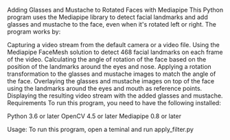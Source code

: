 Adding Glasses and Mustache to Rotated Faces with Mediapipe
This Python program uses the Mediapipe library to detect facial landmarks and add glasses and mustache to the face, even when it's rotated left or right. The program works by:

Capturing a video stream from the default camera or a video file.
Using the Mediapipe FaceMesh solution to detect 468 facial landmarks on each frame of the video.
Calculating the angle of rotation of the face based on the position of the landmarks around the eyes and nose.
Applying a rotation transformation to the glasses and mustache images to match the angle of the face.
Overlaying the glasses and mustache images on top of the face using the landmarks around the eyes and mouth as reference points.
Displaying the resulting video stream with the added glasses and mustache.
Requirements
To run this program, you need to have the following installed:

Python 3.6 or later
OpenCV 4.5 or later
Mediapipe 0.8 or later


Usage:
To run this program, open a teminal and run apply_filter.py